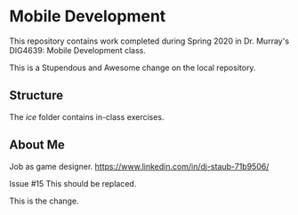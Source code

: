 # Mobile Development
This repository contains work completed during Spring 2020 in Dr. Murray's DIG4639: Mobile Development class.

This is a Stupendous and Awesome change on the local repository.

## Structure
The *ice* folder contains in-class exercises. 

## About Me
Job as game designer.
https://www.linkedin.com/in/dj-staub-71b9506/

Issue #15
This should be replaced.

This is the change.
